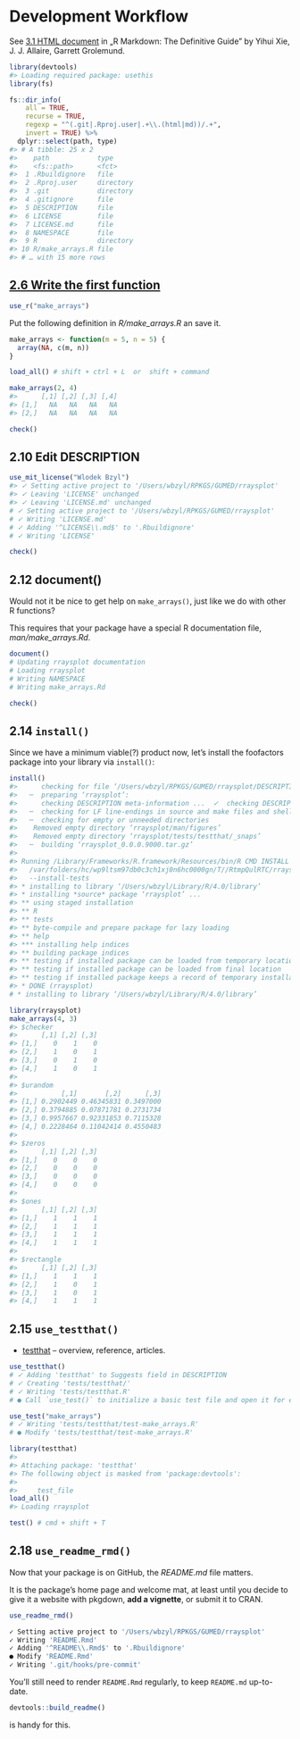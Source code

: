 
# Development Workflow

See [3.1 HTML
document](https://bookdown.org/yihui/rmarkdown/html-document.html) in „R
Markdown: The Definitive Guide” by Yihui Xie, J. J. Allaire, Garrett
Grolemund.

``` r
library(devtools)
#> Loading required package: usethis
library(fs)
```

``` r
fs::dir_info(
    all = TRUE,
    recurse = TRUE,
    regexp = "^(.git|.Rproj.user|.+\\.(html|md))/.+",
    invert = TRUE) %>% 
  dplyr::select(path, type)
#> # A tibble: 25 x 2
#>    path            type     
#>    <fs::path>      <fct>    
#>  1 .Rbuildignore   file     
#>  2 .Rproj.user     directory
#>  3 .git            directory
#>  4 .gitignore      file     
#>  5 DESCRIPTION     file     
#>  6 LICENSE         file     
#>  7 LICENSE.md      file     
#>  8 NAMESPACE       file     
#>  9 R               directory
#> 10 R/make_arrays.R file     
#> # … with 15 more rows
```

## [2.6 Write the first function](https://r-pkgs.org/whole-game.html#write-the-first-function)

``` r
use_r("make_arrays")
```

Put the following definition in *R/make\_arrays.R* an save it.

``` r
make_arrays <- function(m = 5, n = 5) {
  array(NA, c(m, n))
}
```

``` r
load_all() # shift + ctrl + L  or  shift + command

make_arrays(2, 4)
#>      [,1] [,2] [,3] [,4]
#> [1,]   NA   NA   NA   NA
#> [2,]   NA   NA   NA   NA
```

``` r
check()
```

## 2.10 Edit DESCRIPTION

``` r
use_mit_license("Wlodek Bzyl")
#> ✓ Setting active project to '/Users/wbzyl/RPKGS/GUMED/rraysplot'
#> ✓ Leaving 'LICENSE' unchanged
#> ✓ Leaving 'LICENSE.md' unchanged
# ✓ Setting active project to '/Users/wbzyl/RPKGS/GUMED/rraysplot'
# ✓ Writing 'LICENSE.md'
# ✓ Adding '^LICENSE\\.md$' to '.Rbuildignore'
# ✓ Writing 'LICENSE'
```

``` r
check()
```

## 2.12 document()

Would not it be nice to get help on `make_arrays()`, just like we do
with other R functions?

This requires that your package have a special R documentation file,
*man/make\_arrays.Rd*.

``` r
document()
# Updating rraysplot documentation
# Loading rraysplot
# Writing NAMESPACE
# Writing make_arrays.Rd
```

``` r
check()
```

## 2.14 `install()`

Since we have a minimum viable(?) product now, let’s install the
foofactors package into your library via `install()`:

``` r
install()
#>      checking for file ‘/Users/wbzyl/RPKGS/GUMED/rraysplot/DESCRIPTION’ ...  ✓  checking for file ‘/Users/wbzyl/RPKGS/GUMED/rraysplot/DESCRIPTION’ (364ms)
#>   ─  preparing ‘rraysplot’:
#>      checking DESCRIPTION meta-information ...  ✓  checking DESCRIPTION meta-information
#>   ─  checking for LF line-endings in source and make files and shell scripts
#>   ─  checking for empty or unneeded directories
#>    Removed empty directory ‘rraysplot/man/figures’
#>    Removed empty directory ‘rraysplot/tests/testthat/_snaps’
#>   ─  building ‘rraysplot_0.0.0.9000.tar.gz’
#>      
#> Running /Library/Frameworks/R.framework/Resources/bin/R CMD INSTALL \
#>   /var/folders/hc/wp9ltsm97db0c3ch1xj0n6hc0000gn/T//RtmpQulRTC/rraysplot_0.0.0.9000.tar.gz \
#>   --install-tests 
#> * installing to library ‘/Users/wbzyl/Library/R/4.0/library’
#> * installing *source* package ‘rraysplot’ ...
#> ** using staged installation
#> ** R
#> ** tests
#> ** byte-compile and prepare package for lazy loading
#> ** help
#> *** installing help indices
#> ** building package indices
#> ** testing if installed package can be loaded from temporary location
#> ** testing if installed package can be loaded from final location
#> ** testing if installed package keeps a record of temporary installation path
#> * DONE (rraysplot)
# * installing to library ‘/Users/wbzyl/Library/R/4.0/library’
```

``` r
library(rraysplot)
make_arrays(4, 3)
#> $checker
#>      [,1] [,2] [,3]
#> [1,]    0    1    0
#> [2,]    1    0    1
#> [3,]    0    1    0
#> [4,]    1    0    1
#> 
#> $urandom
#>           [,1]       [,2]      [,3]
#> [1,] 0.2902449 0.46345831 0.3497000
#> [2,] 0.3794885 0.07871781 0.2731734
#> [3,] 0.9957667 0.92331853 0.7115328
#> [4,] 0.2228464 0.11042414 0.4550483
#> 
#> $zeros
#>      [,1] [,2] [,3]
#> [1,]    0    0    0
#> [2,]    0    0    0
#> [3,]    0    0    0
#> [4,]    0    0    0
#> 
#> $ones
#>      [,1] [,2] [,3]
#> [1,]    1    1    1
#> [2,]    1    1    1
#> [3,]    1    1    1
#> [4,]    1    1    1
#> 
#> $rectangle
#>      [,1] [,2] [,3]
#> [1,]    1    1    1
#> [2,]    1    0    1
#> [3,]    1    0    1
#> [4,]    1    1    1
```

## 2.15 `use_testthat()`

-   [testthat](https://testthat.r-lib.org) – overview, reference,
    articles.

``` r
use_testthat()
# ✓ Adding 'testthat' to Suggests field in DESCRIPTION
# ✓ Creating 'tests/testthat/'
# ✓ Writing 'tests/testthat.R'
# ● Call `use_test()` to initialize a basic test file and open it for editing.
```

``` r
use_test("make_arrays")
# ✓ Writing 'tests/testthat/test-make_arrays.R'
# ● Modify 'tests/testthat/test-make_arrays.R'
```

``` r
library(testthat)
#> 
#> Attaching package: 'testthat'
#> The following object is masked from 'package:devtools':
#> 
#>     test_file
load_all()
#> Loading rraysplot
```

``` r
test() # cmd + shift + T
```

## 2.18 `use_readme_rmd()`

Now that your package is on GitHub, the *README.md* file matters.

It is the package’s home page and welcome mat, at least until you decide
to give it a website with pkgdown, **add a vignette**, or submit it to
CRAN.

``` r
use_readme_rmd()

✓ Setting active project to '/Users/wbzyl/RPKGS/GUMED/rraysplot'
✓ Writing 'README.Rmd'
✓ Adding '^README\\.Rmd$' to '.Rbuildignore'
● Modify 'README.Rmd'
✓ Writing '.git/hooks/pre-commit'
```

You’ll still need to render `README.Rmd` regularly, to keep `README.md`
up-to-date.

``` r
devtools::build_readme()
```

is handy for this.

